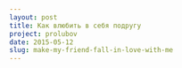 ```yaml
---
layout: post
title: Как влюбить в себя подругу
project: prolubov
date: 2015-05-12
slug: make-my-friend-fall-in-love-with-me
---
```

